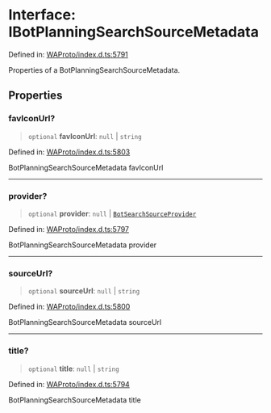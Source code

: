 # Interface: IBotPlanningSearchSourceMetadata

Defined in: [WAProto/index.d.ts:5791](https://github.com/Fokusdotid/bail/blob/c270ba4454f95d50cec87a9d90b03360fac7058e/WAProto/index.d.ts#L5791)

Properties of a BotPlanningSearchSourceMetadata.

## Properties

### favIconUrl?

> `optional` **favIconUrl**: `null` \| `string`

Defined in: [WAProto/index.d.ts:5803](https://github.com/Fokusdotid/bail/blob/c270ba4454f95d50cec87a9d90b03360fac7058e/WAProto/index.d.ts#L5803)

BotPlanningSearchSourceMetadata favIconUrl

***

### provider?

> `optional` **provider**: `null` \| [`BotSearchSourceProvider`](../enumerations/BotSearchSourceProvider.md)

Defined in: [WAProto/index.d.ts:5797](https://github.com/Fokusdotid/bail/blob/c270ba4454f95d50cec87a9d90b03360fac7058e/WAProto/index.d.ts#L5797)

BotPlanningSearchSourceMetadata provider

***

### sourceUrl?

> `optional` **sourceUrl**: `null` \| `string`

Defined in: [WAProto/index.d.ts:5800](https://github.com/Fokusdotid/bail/blob/c270ba4454f95d50cec87a9d90b03360fac7058e/WAProto/index.d.ts#L5800)

BotPlanningSearchSourceMetadata sourceUrl

***

### title?

> `optional` **title**: `null` \| `string`

Defined in: [WAProto/index.d.ts:5794](https://github.com/Fokusdotid/bail/blob/c270ba4454f95d50cec87a9d90b03360fac7058e/WAProto/index.d.ts#L5794)

BotPlanningSearchSourceMetadata title
